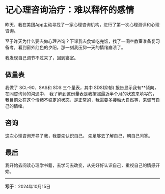 # 记心理咨询治疗：难以释怀的感情

昨天，我在美团App主动寻找了一家心理咨询机构，进行了第一次心理测评和心理咨询。

至于昨天为什么要去做心理咨询？下课我去食堂吃完饭，找了一间空教室准备复习备考，看到窗外红色的夕阳，那一刻我压抑一天的情绪崩溃了。

我发现自己调节不过来了，回到寝室。

## 做量表

我做了 SCL-90、SAS和 SDS 三个量表，其中 SDS(抑郁) 报告显示我有**倾向，在同咨询师的沟通中，
我了解到这份量表是我按照最近半个月的状态来填写的，我目前处在这个情绪不稳定的状态，是正常的，我需要多接触大自然等，来调节自己的情绪。

## 咨询


这次心理咨询开导了我，我要先认识自己。 先足够去了解自己，朝自己问答。



## 最后



我开始去阅读心理学书籍，去学习去改变，从先好好认识自己，重视自己的情感开始。

---
**写于**：2024年10月15日






